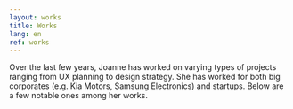 ```yaml
---
layout: works
title: Works
lang: en
ref: works
---
```


Over the last few years, Joanne has worked on varying types of projects ranging from UX planning to design strategy. She has worked for both big corporates (e.g. Kia Motors, Samsung Electronics) and startups. Below are a few notable ones among her works.